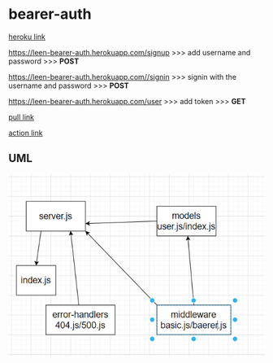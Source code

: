 # bearer-auth

[heroku link](https://leen-bearer-auth.herokuapp.com/)

https://leen-bearer-auth.herokuapp.com/signup >>> add username and password >>>  **POST**

https://leen-bearer-auth.herokuapp.com//signin >>> signin with the username and password >>> **POST**

https://leen-bearer-auth.herokuapp.com/user >>> add token >>> **GET**

[pull link](https://github.com/leenahmad/bearer-auth/pull/1)

[action link](https://github.com/leenahmad/bearer-auth/actions)


## UML 

![image](./src/image/baerer.PNG)

